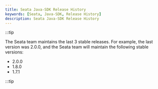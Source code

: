 ```yaml
---
title: Seata Java-SDK Release History
keywords: [Seata, Java-SDK, Release History]
description: Seata Java-SDK Release History
---
```


:::tip

The Seata team maintains the last 3 stable releases. For example, the last version was 2.0.0, and the Seata team will maintain the following stable versions:

- 2.0.0
- 1.8.0
- 1.7.1

:::tip
